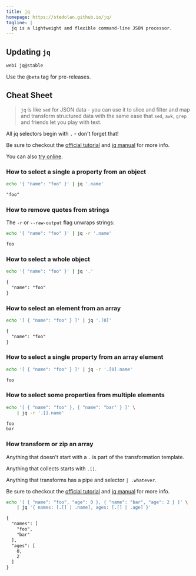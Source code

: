 ```yaml
---
title: jq
homepage: https://stedolan.github.io/jq/
tagline: |
  jq is a lightweight and flexible command-line JSON processor.
---
```


## Updating `jq`

```bash
webi jq@stable
```

Use the `@beta` tag for pre-releases.

## Cheat Sheet

> `jq` is like `sed` for JSON data - you can use it to slice and filter and map
> and transform structured data with the same ease that `sed`, `awk`, `grep` and
> friends let you play with text.

All jq selectors begin with `.` - don't forget that!

Be sure to checkout the
[official tutorial](https://stedolan.github.io/jq/tutorial/) and
[jq manual](https://stedolan.github.io/jq/manual/) for more info.

You can also [try online](https://jqplay.org/).

### How to select a single a property from an object

```bash
echo '{ "name": "foo" }' | jq '.name'
```

```txt
"foo"
```

### How to remove quotes from strings

The `-r` or `--raw-output` flag unwraps strings:

```bash
echo '{ "name": "foo" }' | jq -r '.name'
```

```txt
foo
```

### How to select a whole object

```bash
echo '{ "name": "foo" }' | jq '.'
```

```txt
{
  "name": "foo"
}
```

### How to select an element from an array

```bash
echo '[ { "name": "foo" } ]' | jq '.[0]'
```

```txt
{
  "name": "foo"
}
```

### How to select a single property from an array element

```bash
echo '[ { "name": "foo" } ]' | jq -r '.[0].name'
```

```txt
foo
```

### How to select some properties from multiple elements

```bash
echo '[ { "name": "foo" }, { "name": "bar" } ]' \
    | jq -r '.[].name'
```

```txt
foo
bar
```

### How transform or zip an array

Anything that doesn't start with a `.` is part of the transformation template.

Anything that collects starts with `.[]`.

Anything that transforms has a pipe and selector `| .whatever`.

Be sure to checkout the
[official tutorial](https://stedolan.github.io/jq/tutorial/) and
[jq manual](https://stedolan.github.io/jq/manual/) for more info.

```bash
echo '[ { "name": "foo", "age": 0 }, { "name": "bar", "age": 2 } ]' \
    | jq '{ names: [.[] | .name], ages: [.[] | .age] }'
```

```txt
{
  "names": [
    "foo",
    "bar"
  ],
  "ages": [
    0,
    2
  ]
}
```
